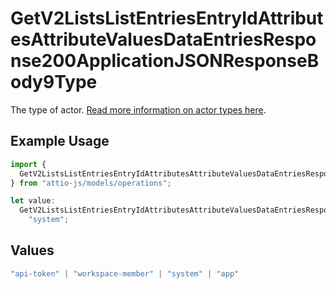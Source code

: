 # GetV2ListsListEntriesEntryIdAttributesAttributeValuesDataEntriesResponse200ApplicationJSONResponseBody9Type

The type of actor. [Read more information on actor types here](/docs/actors).

## Example Usage

```typescript
import {
  GetV2ListsListEntriesEntryIdAttributesAttributeValuesDataEntriesResponse200ApplicationJSONResponseBody9Type,
} from "attio-js/models/operations";

let value:
  GetV2ListsListEntriesEntryIdAttributesAttributeValuesDataEntriesResponse200ApplicationJSONResponseBody9Type =
    "system";
```

## Values

```typescript
"api-token" | "workspace-member" | "system" | "app"
```